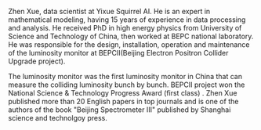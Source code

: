 Zhen Xue, data scientist at Yixue Squirrel AI. He is an expert in mathematical modeling, having 15 years of experience in data processing and analysis. He received PhD in high energy physics from University of Science and Technology of China, then worked at BEPC national laboratory. He was responsible for the design, installation, operation and maintenance of the luminosity monitor at BEPCII(Beijing Electron Positron Collider Upgrade project). 

The luminosity monitor was the first luminosity monitor in China that can measure the colliding luminosity bunch by bunch. BEPCII project won the National Science & Technology Progress Award (first class) . Zhen Xue published more than 20 English papers in top journals and is one of the authors of the book "Beijing Spectrometer III" published by Shanghai science and technolgoy press.
